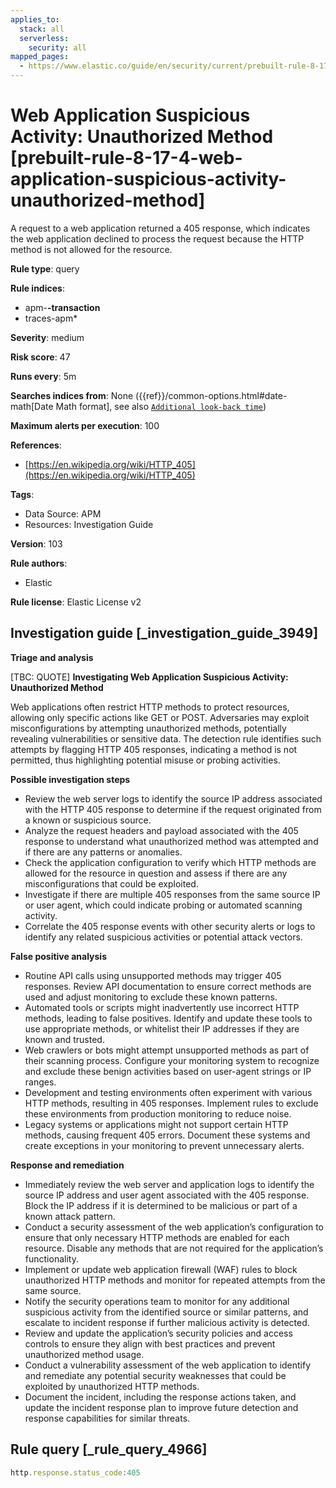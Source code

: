 ```yaml
---
applies_to:
  stack: all
  serverless:
    security: all
mapped_pages:
  - https://www.elastic.co/guide/en/security/current/prebuilt-rule-8-17-4-web-application-suspicious-activity-unauthorized-method.html
---
```


# Web Application Suspicious Activity: Unauthorized Method [prebuilt-rule-8-17-4-web-application-suspicious-activity-unauthorized-method]

A request to a web application returned a 405 response, which indicates the web application declined to process the request because the HTTP method is not allowed for the resource.

**Rule type**: query

**Rule indices**:

* apm-**-transaction**
* traces-apm*

**Severity**: medium

**Risk score**: 47

**Runs every**: 5m

**Searches indices from**: None ({{ref}}/common-options.html#date-math[Date Math format], see also [`Additional look-back time`](docs-content://solutions/security/detect-and-alert/create-detection-rule.md#rule-schedule))

**Maximum alerts per execution**: 100

**References**:

* [https://en.wikipedia.org/wiki/HTTP_405](https://en.wikipedia.org/wiki/HTTP_405)

**Tags**:

* Data Source: APM
* Resources: Investigation Guide

**Version**: 103

**Rule authors**:

* Elastic

**Rule license**: Elastic License v2

## Investigation guide [_investigation_guide_3949]

**Triage and analysis**

[TBC: QUOTE]
**Investigating Web Application Suspicious Activity: Unauthorized Method**

Web applications often restrict HTTP methods to protect resources, allowing only specific actions like GET or POST. Adversaries may exploit misconfigurations by attempting unauthorized methods, potentially revealing vulnerabilities or sensitive data. The detection rule identifies such attempts by flagging HTTP 405 responses, indicating a method is not permitted, thus highlighting potential misuse or probing activities.

**Possible investigation steps**

* Review the web server logs to identify the source IP address associated with the HTTP 405 response to determine if the request originated from a known or suspicious source.
* Analyze the request headers and payload associated with the 405 response to understand what unauthorized method was attempted and if there are any patterns or anomalies.
* Check the application configuration to verify which HTTP methods are allowed for the resource in question and assess if there are any misconfigurations that could be exploited.
* Investigate if there are multiple 405 responses from the same source IP or user agent, which could indicate probing or automated scanning activity.
* Correlate the 405 response events with other security alerts or logs to identify any related suspicious activities or potential attack vectors.

**False positive analysis**

* Routine API calls using unsupported methods may trigger 405 responses. Review API documentation to ensure correct methods are used and adjust monitoring to exclude these known patterns.
* Automated tools or scripts might inadvertently use incorrect HTTP methods, leading to false positives. Identify and update these tools to use appropriate methods, or whitelist their IP addresses if they are known and trusted.
* Web crawlers or bots might attempt unsupported methods as part of their scanning process. Configure your monitoring system to recognize and exclude these benign activities based on user-agent strings or IP ranges.
* Development and testing environments often experiment with various HTTP methods, resulting in 405 responses. Implement rules to exclude these environments from production monitoring to reduce noise.
* Legacy systems or applications might not support certain HTTP methods, causing frequent 405 errors. Document these systems and create exceptions in your monitoring to prevent unnecessary alerts.

**Response and remediation**

* Immediately review the web server and application logs to identify the source IP address and user agent associated with the 405 response. Block the IP address if it is determined to be malicious or part of a known attack pattern.
* Conduct a security assessment of the web application’s configuration to ensure that only necessary HTTP methods are enabled for each resource. Disable any methods that are not required for the application’s functionality.
* Implement or update web application firewall (WAF) rules to block unauthorized HTTP methods and monitor for repeated attempts from the same source.
* Notify the security operations team to monitor for any additional suspicious activity from the identified source or similar patterns, and escalate to incident response if further malicious activity is detected.
* Review and update the application’s security policies and access controls to ensure they align with best practices and prevent unauthorized method usage.
* Conduct a vulnerability assessment of the web application to identify and remediate any potential security weaknesses that could be exploited by unauthorized HTTP methods.
* Document the incident, including the response actions taken, and update the incident response plan to improve future detection and response capabilities for similar threats.


## Rule query [_rule_query_4966]

```js
http.response.status_code:405
```



